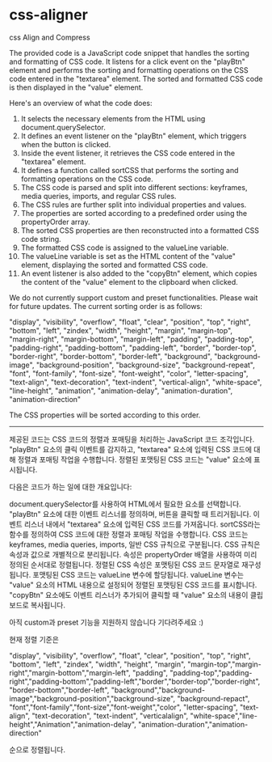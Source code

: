 # css-aligner
css Align and Compress 

The provided code is a JavaScript code snippet that handles the sorting and formatting of CSS code. It listens for a click event on the "playBtn" element and performs the sorting and formatting operations on the CSS code entered in the "textarea" element. The sorted and formatted CSS code is then displayed in the "value" element.

Here's an overview of what the code does:

1. It selects the necessary elements from the HTML using document.querySelector.
2. It defines an event listener on the "playBtn" element, which triggers when the button is clicked.
3. Inside the event listener, it retrieves the CSS code entered in the "textarea" element.
4. It defines a function called sortCSS that performs the sorting and formatting operations on the CSS code.
5. The CSS code is parsed and split into different sections: keyframes, media queries, imports, and regular CSS rules.
6. The CSS rules are further split into individual properties and values.
7. The properties are sorted according to a predefined order using the propertyOrder array.
8. The sorted CSS properties are then reconstructed into a formatted CSS code string.
9. The formatted CSS code is assigned to the valueLine variable.
10. The valueLine variable is set as the HTML content of the "value" element, displaying the sorted and formatted CSS code.
11. An event listener is also added to the "copyBtn" element, which copies the content of the "value" element to the clipboard when clicked.

We do not currently support custom and preset functionalities. Please wait for future updates. The current sorting order is as follows:

"display", "visibility", "overflow", "float", "clear", "position", "top", "right", "bottom", "left",
"zindex", "width", "height", "margin", "margin-top", "margin-right", "margin-bottom", "margin-left",
"padding", "padding-top", "padding-right", "padding-bottom", "padding-left", "border", "border-top", "border-right",
"border-bottom", "border-left", "background", "background-image", "background-position", "background-size",
"background-repeat", "font", "font-family", "font-size", "font-weight", "color", "letter-spacing", "text-align",
"text-decoration", "text-indent", "vertical-align", "white-space", "line-height", "animation", "animation-delay",
"animation-duration", "animation-direction"

The CSS properties will be sorted according to this order.

----------------------------------------------------------------------------

제공된 코드는 CSS 코드의 정렬과 포매팅을 처리하는 JavaScript 코드 조각입니다. "playBtn" 요소의 클릭 이벤트를 감지하고, "textarea" 요소에 입력된 CSS 코드에 대해 정렬과 포매팅 작업을 수행합니다.
정렬된 포맷팅된 CSS 코드는 "value" 요소에 표시됩니다.

다음은 코드가 하는 일에 대한 개요입니다:

document.querySelector를 사용하여 HTML에서 필요한 요소를 선택합니다.
"playBtn" 요소에 대한 이벤트 리스너를 정의하며, 버튼을 클릭할 때 트리거됩니다.
이벤트 리스너 내에서 "textarea" 요소에 입력된 CSS 코드를 가져옵니다.
sortCSS라는 함수를 정의하여 CSS 코드에 대한 정렬과 포매팅 작업을 수행합니다.
CSS 코드는 keyframes, media queries, imports, 일반 CSS 규칙으로 구분됩니다.
CSS 규칙은 속성과 값으로 개별적으로 분리됩니다.
속성은 propertyOrder 배열을 사용하여 미리 정의된 순서대로 정렬됩니다.
정렬된 CSS 속성은 포맷팅된 CSS 코드 문자열로 재구성됩니다.
포맷팅된 CSS 코드는 valueLine 변수에 할당됩니다.
valueLine 변수는 "value" 요소의 HTML 내용으로 설정되어 정렬된 포맷팅된 CSS 코드를 표시합니다.
"copyBtn" 요소에도 이벤트 리스너가 추가되어 클릭할 때 "value" 요소의 내용이 클립보드로 복사됩니다.

아직 custom과 preset 기능을 지원하지 않습니다 기다려주세요 :) 

현재 정렬 기준은 

"display", "visibility", "overflow", "float", "clear", "position", "top", "right", "bottom", "left",
"zindex", "width", "height", "margin", "margin-top","margin-right","margin-bottom","margin-left",
"padding", "padding-top","padding-right","padding-bottom","padding-left","border","border-top","border-right",
"border-bottom","border-left", "background","background-image","background-position","background-size",
"background-repact", "font","font-family","font-size","font-weight","color", "letter-spacing", "text-align",
"text-decoration", "text-indent", "verticalalign", "white-space","line-height","Animation","animation-delay",
"animation-duration","animation-direction"

순으로 정렬됩니다.

